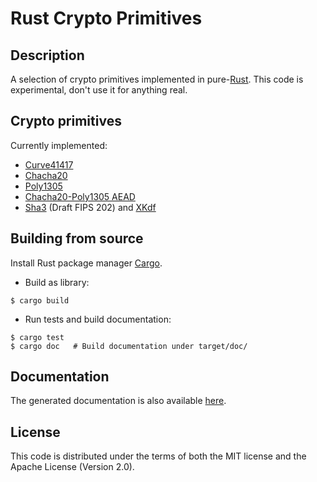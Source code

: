 # Rust Crypto Primitives

## Description

A selection of crypto primitives implemented in pure-[Rust](http://www.rust-lang.org/). This code is experimental, don't use it for anything real.


## Crypto primitives

Currently implemented:

* [Curve41417](http://safecurves.cr.yp.to/)
* [Chacha20](http://cr.yp.to/chacha.html)
* [Poly1305](http://cr.yp.to/mac.html)
* [Chacha20-Poly1305 AEAD](http://tools.ietf.org/html/draft-irtf-cfrg-chacha20-poly1305-01)
* [Sha3](http://csrc.nist.gov/groups/ST/hash/sha-3/sha-3_standardization.html) (Draft FIPS 202) and [XKdf](http://csrc.nist.gov/groups/ST/hash/sha-3/Aug2014/documents/perlner_kmac.pdf)


## Building from source

Install Rust package manager [Cargo](https://github.com/rust-lang/cargo).

* Build as library:

```
$ cargo build
```

* Run tests and build documentation:

```
$ cargo test
$ cargo doc   # Build documentation under target/doc/
```


## Documentation

The generated documentation is also available [here](http://seb.dbzteam.org/crypto.rs/crypto/).


## License

This code is distributed under the terms of both the MIT license and the Apache License (Version 2.0).
